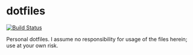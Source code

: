 # dotfiles

[![Build Status](https://travis-ci.com/drewwalters96/dotfiles.svg?branch=master)](https://travis-ci.com/drewwalters96/dotfiles)

Personal dotfiles. I assume no responsibility for usage of the files herein; use
at your own risk.
